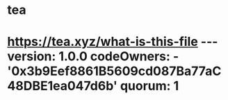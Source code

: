 # tea
# https://tea.xyz/what-is-this-file --- version: 1.0.0 codeOwners:   - '0x3b9Eef8861B5609cd087Ba77aC48DBE1ea047d6b' quorum: 1
